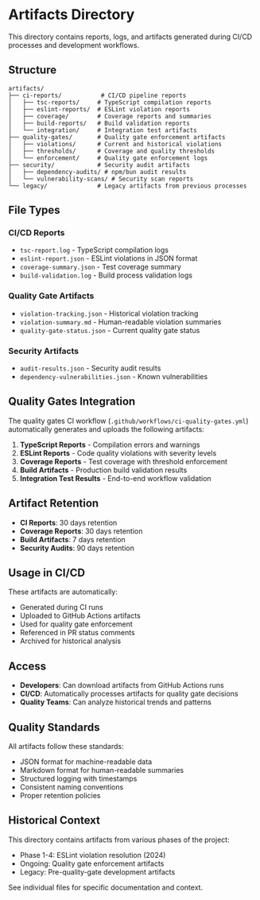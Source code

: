 # Artifacts Directory

This directory contains reports, logs, and artifacts generated during CI/CD processes and development workflows.

## Structure

```
artifacts/
├── ci-reports/           # CI/CD pipeline reports
│   ├── tsc-reports/     # TypeScript compilation reports
│   ├── eslint-reports/  # ESLint violation reports  
│   ├── coverage/        # Coverage reports and summaries
│   ├── build-reports/   # Build validation reports
│   └── integration/     # Integration test artifacts
├── quality-gates/       # Quality gate enforcement artifacts
│   ├── violations/      # Current and historical violations
│   ├── thresholds/      # Coverage and quality thresholds
│   └── enforcement/     # Quality gate enforcement logs
├── security/            # Security audit artifacts
│   ├── dependency-audits/ # npm/bun audit results
│   └── vulnerability-scans/ # Security scan reports
└── legacy/              # Legacy artifacts from previous processes
```

## File Types

### CI/CD Reports
- `tsc-report.log` - TypeScript compilation logs
- `eslint-report.json` - ESLint violations in JSON format
- `coverage-summary.json` - Test coverage summary
- `build-validation.log` - Build process validation logs

### Quality Gate Artifacts  
- `violation-tracking.json` - Historical violation tracking
- `violation-summary.md` - Human-readable violation summaries
- `quality-gate-status.json` - Current quality gate status

### Security Artifacts
- `audit-results.json` - Security audit results
- `dependency-vulnerabilities.json` - Known vulnerabilities

## Quality Gates Integration

The quality gates CI workflow (`.github/workflows/ci-quality-gates.yml`) automatically generates and uploads the following artifacts:

1. **TypeScript Reports** - Compilation errors and warnings
2. **ESLint Reports** - Code quality violations with severity levels
3. **Coverage Reports** - Test coverage with threshold enforcement
4. **Build Artifacts** - Production build validation results
5. **Integration Test Results** - End-to-end workflow validation

## Artifact Retention

- **CI Reports**: 30 days retention
- **Coverage Reports**: 30 days retention  
- **Build Artifacts**: 7 days retention
- **Security Audits**: 90 days retention

## Usage in CI/CD

These artifacts are automatically:
- Generated during CI runs
- Uploaded to GitHub Actions artifacts
- Used for quality gate enforcement
- Referenced in PR status comments
- Archived for historical analysis

## Access

- **Developers**: Can download artifacts from GitHub Actions runs
- **CI/CD**: Automatically processes artifacts for quality gate decisions  
- **Quality Teams**: Can analyze historical trends and patterns

## Quality Standards

All artifacts follow these standards:
- JSON format for machine-readable data
- Markdown format for human-readable summaries
- Structured logging with timestamps
- Consistent naming conventions
- Proper retention policies

## Historical Context

This directory contains artifacts from various phases of the project:
- Phase 1-4: ESLint violation resolution (2024)
- Ongoing: Quality gate enforcement artifacts
- Legacy: Pre-quality-gate development artifacts

See individual files for specific documentation and context.